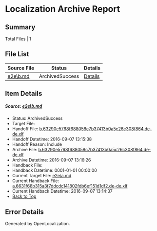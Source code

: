 # <a name='report-top'></a> Localization Archive Report

## Summary
 Total Files | 1

## File List
 Source File | Status | Details 
 ----------- | ------ | ------- 
 [e2e\b.md](https://github.com/OpenLocalizationTestOrg/ol-test0/blob/2afe580469ec78173171a53f4067387aeb4bba15/e2e/b.md) | ArchivedSuccess | [Details](#84a8c2c166f975f577e2b51fc157c4f54aec30f32)

## Item Details
##### <a name='84a8c2c166f975f577e2b51fc157c4f54aec30f32'></a> Source: [e2e\b.md](https://github.com/OpenLocalizationTestOrg/ol-test0/blob/2afe580469ec78173171a53f4067387aeb4bba15/e2e/b.md)
* Status: ArchivedSuccess
* Target File: 
* Handoff File: [b.63290e5768f688058c7b37413b0a5c26c308f864.de-de.xlf](https://github.com/OpenLocalizationTestOrg/ol-test0-handoff/blob/a0307a5be9a6f8ed7b1ee26c8e859c0019472f16/ol-handoff/OpenLocalizationTestOrg/ol-test0-dede/yuwzho/ht/b.63290e5768f688058c7b37413b0a5c26c308f864.de-de.xlf)
* Handoff Datetime: 2016-09-07 13:15:38
* Handoff Reason: Include
* Archive File: [b.63290e5768f688058c7b37413b0a5c26c308f864.de-de.xlf](https://github.com/OpenLocalizationTestOrg/ol-test0-handoff/blob/e17356a49143f7a457ed8729e5ab84ac1456cd0f/ol-archive/OpenLocalizationTestOrg/ol-test0-dede/yuwzho/ht/b.63290e5768f688058c7b37413b0a5c26c308f864.de-de.xlf)
* Archive Datetime: 2016-09-07 13:16:26
* Handback File: 
* Handback Datetime: 0001-01-01 00:00:00
* Current Target File: [e2e\a.md](https://github.com/OpenLocalizationTestOrg/ol-test0-dede/blob/7ba709dcefbd3b6ed65ee95ee8412ac37a502347/e2e/a.md)
* Current Handback File: [a.6631f68b315a3f7ddcdc141802fdb6ef151d1df2.de-de.xlf](https://github.com/OpenLocalizationTestOrg/ol-test0-handback/blob/360653c6b1ae7ddfbc5145f82059ab7eba33e328/ol-handback/OpenLocalizationTestOrg/ol-test0-dede/yuwzho/ht/a.6631f68b315a3f7ddcdc141802fdb6ef151d1df2.de-de.xlf)
* Current Handback Datetime: 2016-09-07 13:14:37
* [Back to Top](#report-top)


## Error Details

Generated by OpenLocalization.
